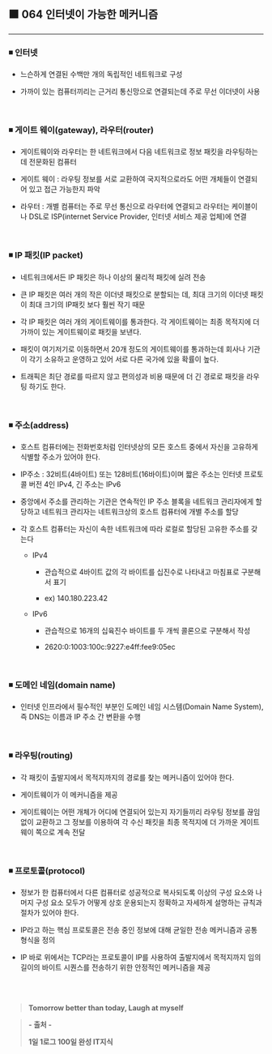 ## ⬛ 064 인터넷이 가능한 메커니즘

---

### ◾ 인터넷

- 느슨하게 연결된 수백만 개의 독립적인 네트워크로 구성

- 가까이 있는 컴퓨터끼리는 근거리 통신망으로 연결되는데 주로 무선 이더넷이 사용

<br>

### ◾ 게이트 웨이(gateway), 라우터(router)

- 게이트웨이와 라우터는 한 네트워크에서 다음 네트워크로 정보 패킷을 라우팅하는 데 전문화된 컴퓨터

- 게이트 웨이 : 라우팅 정보를 서로 교환하여 국지적으로라도 어떤 개체들이 연결되어 있고 접근 가능한지 파악

- 라우터 : 개별 컴퓨터는 주로 무선 통신으로 라우터에 연결되고 라우터는 케이블이나 DSL로 ISP(internet Service Provider, 인터넷 서비스 제공 업체)에 연결

<br>

### ◾ IP 패킷(IP packet)

- 네트워크에서든 IP 패킷은 하나 이상의 물리적 패킷에 실려 전송

- 큰 IP 패킷은 여러 개의 작은 이더넷 패킷으로 분할되는 데, 최대 크기의 이더넷 패킷이 최대 크기의 IP패킷 보다 훨씬 작기 때문

- 각 IP 패킷은 여러 개의 게이트웨이를 통과한다. 각 게이트웨이는 최종 목적지에 더 가까이 있는 게이트웨이로 패킷을 보낸다.

- 패킷이 여기저기로 이동하면서 20개 정도의 게이트웨이를 통과하는데 회사나 기관이 각기 소유하고 운영하고 있어 서로 다른 국가에 있을 확률이 높다.

- 트래픽은 최단 경로를 따르지 않고 편의성과 비용 때문에 더 긴 경로로 패킷을 라우팅 하기도 한다.

<br>

### ◾ 주소(address)

- 호스트 컴퓨터에는 전화번호처럼 인터넷상의 모든 호스트 중에서 자신을 고유하게 식별할 주소가 있어야 한다.

- IP주소 : 32비트(4바이트) 또는 128비트(16바이트)이며 짧은 주소는 인터넷 프로토콜 버전 4인 IPv4, 긴 주소는 IPv6

- 중앙에서 주소를 관리하는 기관은 연속적인 IP 주소 블록을 네트워크 관리자에게 할당하고 네트워크 관리자는 네트워크상의 호스트 컴퓨터에 개별 주소를 할당

- 각 호스트 컴퓨터는 자신이 속한 네트워크에 따라 로컬로 할당된 고유한 주소를 갖는다

  - IPv4

    - 관습적으로 4바이트 값의 각 바이트를 십진수로 나타내고 마침표로 구분해서 표기

    - ex) 140.180.223.42

  - IPv6

    - 관습적으로 16개의 십육진수 바이트를 두 개씩 콜론으로 구분해서 작성

    - 2620:0:1003:100c:9227:e4ff:fee9:05ec

<br>

### ◾ 도메인 네임(domain name)

- 인터넷 인프라에서 필수적인 부분인 도메인 네임 시스템(Domain Name System), 즉 DNS는 이름과 IP 주소 간 변환을 수행

<br>

### ◾ 라우팅(routing)

- 각 패킷이 출발지에서 목적지까지의 경로를 찾는 메커니즘이 있어야 한다.

- 게이트웨이가 이 메커니즘을 제공

- 게이트웨이는 어떤 개체가 어디에 연결되어 있는지 자기들끼리 라우팅 정보를 끊임없이 교환하고 그 정보를 이용하여 각 수신 패킷을 최종 목적지에 더 가까운 게이트웨이 쪽으로 계속 전달

<br>

### ◾ 프로토콜(protocol)

- 정보가 한 컴퓨터에서 다른 컴퓨터로 성공적으로 복사되도록 이상의 구성 요소와 나머지 구성 요소 모두가 어떻게 상호 운용되는지 정확하고 자세하게 설명하는 규칙과 절차가 있어야 한다.

- IP라고 하는 핵심 프로토콜은 전송 중인 정보에 대해 균일한 전송 메커니즘과 공통 형식을 정의

- IP 바로 위에서는 TCP라는 프로토콜이 IP를 사용하여 출발지에서 목적지까지 임의 길이의 바이트 시퀀스를 전송하기 위한 안정적인 메커니즘을 제공

<br><br>

> **Tomorrow better than today, Laugh at myself**

> **- 출처 -**
>
> **1일 1로그 100일 완성 IT지식**
